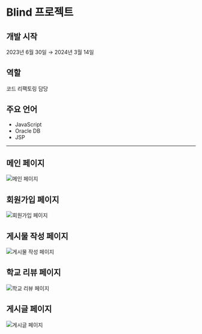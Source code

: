# Blind 프로젝트

## 개발 시작
2023년 6월 30일 → 2024년 3월 14일

## 역할
코드 리팩토링 담당

## 주요 언어
- JavaScript
- Oracle DB
- JSP

---

## 메인 페이지
![메인 페이지](https://github.com/user-attachments/assets/08e2fc22-7c02-4901-885d-17c602eb914a)

## 회원가입 페이지
![회원가입 페이지](https://github.com/user-attachments/assets/31aa1f7b-0642-4dd3-bf63-21e875e5e5ee)

## 게시물 작성 페이지
![게시물 작성 페이지](https://github.com/user-attachments/assets/d93130a2-17ee-4a97-8d1f-ab966e3500a6)

## 학교 리뷰 페이지
![학교 리뷰 페이지](https://github.com/user-attachments/assets/5fa5ff81-60cc-48db-a3ab-8e25ee7c77f1)

## 게시글 페이지
![게시글 페이지](https://github.com/user-attachments/assets/a75dd9b7-9636-4ccb-805d-11f76c2ff15c)

 

